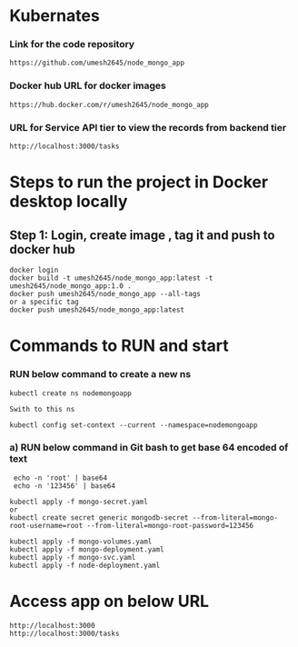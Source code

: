 # Kubernates

### Link for the code repository
```
https://github.com/umesh2645/node_mongo_app
```

### Docker hub URL for docker images

```
https://hub.docker.com/r/umesh2645/node_mongo_app
```

### URL for Service API tier to view the records from backend tier
```
http://localhost:3000/tasks
```

# Steps to run the project in Docker desktop locally 

## Step 1: Login, create image , tag it and push to docker hub
```
docker login
docker build -t umesh2645/node_mongo_app:latest -t umesh2645/node_mongo_app:1.0 .
docker push umesh2645/node_mongo_app --all-tags
or a specific tag
docker push umesh2645/node_mongo_app:latest
```
# Commands to RUN and start
### RUN below command to create a new ns
```
kubectl create ns nodemongoapp

Swith to this ns

kubectl config set-context --current --namespace=nodemongoapp
```
###  a) RUN below command in Git bash to get base 64 encoded of text
```
 echo -n 'root' | base64
 echo -n '123456' | base64
```
```
kubectl apply -f mongo-secret.yaml
or
kubectl create secret generic mongodb-secret --from-literal=mongo-root-username=root --from-literal=mongo-root-password=123456

kubectl apply -f mongo-volumes.yaml
kubectl apply -f mongo-deployment.yaml
kubectl apply -f mongo-svc.yaml
kubectl apply -f node-deployment.yaml
```
# Access app on below URL
```
http://localhost:3000
http://localhost:3000/tasks
```

